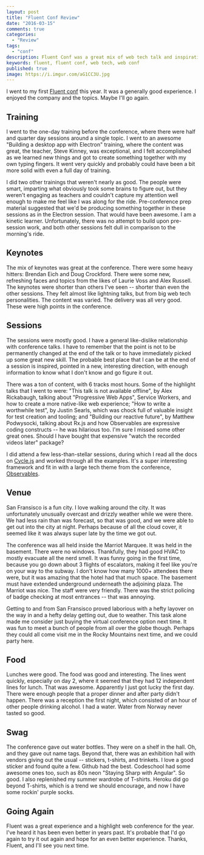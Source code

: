 ```yaml
---
layout: post
title: "Fluent Conf Review"
date: "2016-03-15"
comments: true
categories:
  - "Review"
tags:
  - "conf"
description: Fluent Conf was a great mix of web tech talk and inspiration.
keywords: fluent, fluent conf, web tech, web conf
published: true
image: https://i.imgur.com/aG1CC3U.jpg
---
```


I went to my first [Fluent conf](http://conferences.oreilly.com/fluent/javascript-html-us) this year.  It was a generally good experience.  I enjoyed the company and the topics.  Maybe I'll go again.

<!--more-->

## Training

I went to the one-day training before the conference, where there were half and quarter day sessions around a single topic.  I went to an awesome "Building a desktop app with Electron" training, where the content was great, the teacher, Steve Kinney, was exceptional, and I felt accomplished as we learned new things and got to create something together with my own typing fingers.  It went very quickly and probably could have been a bit more solid with even a full day of training.  

I did two other trainings that weren't nearly as good.  The people were smart, imparting what obviously took some brains to figure out, but they weren't engaging as teachers and couldn't capture my attention well enough to make me feel like I was along for the ride.  Pre-conference prep material suggested that we'd be producing something together in these sessions as in the Electron session.  That would have been awesome.  I am a kinetic learner.  Unfortunately, there was no attempt to build upon pre-session work, and both other sessions felt dull in comparison to the morning's ride.

## Keynotes

The mix of keynotes was great at the conference.  There were some heavy hitters: Brendan Eich and Doug Crockford.  There were some new, refreshing faces and topics from the likes of Laurie Voss and Alex Russell.  The keynotes were shorter than others I've seen -- shorter than even the other sessions.  They felt almost like lightning talks, but from big web tech personalities.  The content was varied.  The delivery was all very good.  These were high points in the conference.

## Sessions

The sessions were mostly good.  I have a general like-dislike relationship with conference talks.  I have to remember that the point is not to be permanently changed at the end of the talk or to have immediately picked up some great new skill.  The probable best place that I can be at the end of a session is inspired, pointed in a new, interesting direction, with enough information to know what I don't know and go figure it out.

There was a ton of content, with 6 tracks most hours.  Some of the highlight talks that I went to were: "This talk is not available offline", by Alex Rickabaugh, talking about "Progressive Web Apps", Service Workers, and how to create a more native-like web experience; "How to write a worthwhile test", by Justin Searls, which was chock full of valuable insight for test creation and tooling; and "Building our reactive future", by Matthew Podwysocki, talking about Rx.js and how Observables are expressive coding constructs -- he was hilarious too.  I'm sure I missed some other great ones.  Should I have bought that expensive "watch the recorded videos later" package?

I did attend a few less-than-stellar sessions, during which I read all the docs on [Cycle.js](http://cycle.js.org/) and worked through all the examples.  It's a super interesting framework and fit in with a large tech theme from the conference, [Observables](http://reactivex.io/documentation/observable.html).

## Venue

San Fransisco is a fun city.  I love walking around the city.  It was unfortunately unusually overcast and drizzly weather while we were there.  We had less rain than was forecast, so that was good, and we were able to get out into the city at night.  Perhaps because of all the cloud cover, it seemed like it was always super late by the time we got out.

The conference was all held inside the Marriot Marquee.  It was held in the basement.  There were no windows.  Thankfully, they had good HVAC to mostly evacuate all the nerd smell.  It was funny going in the first time, because you go down about 3 flights of escalators, making it feel like you're on your way to the subway.  I don't know how many 1000+ attendees there were, but it was amazing that the hotel had that much space.  The basement must have extended underground underneath the adjoining plaza.  The Marriot was nice.  The staff were very friendly.  There was the strict policing of badge checking at most entrances -- that was annoying.  

Getting to and from San Fransisco proved laborious with a hefty layover on the way in and a hefty delay getting out, due to weather.  This task alone made me consider just buying the virtual conference option next time.  It was fun to meet a bunch of people from all over the globe though.  Perhaps they could all come visit me in the Rocky Mountains next time, and we could party here.  

## Food

Lunches were good.  The food was good and interesting.  The lines went quickly, especially on day 2, where it seemed that they had 12 independent lines for lunch.  That was awesome.  Apparently I just got lucky the first day.  There were enough people that a proper dinner and after party didn't happen.  There was a reception the first night, which consisted of an hour of other people drinking alcohol.  I had a water.  Water from Norway never tasted so good.

## Swag

The conference gave out water bottles.  They were on a shelf in the hall.  Oh, and they gave out name tags.  Beyond that, there was an exhibition hall with vendors giving out the usual -- stickers, t-shirts, and trinkets.  I love a good sticker and found quite a few.  Github had the best.  Codeschool had some awesome ones too, such as 80s neon "Staying Sharp with Angular".  So good.  I also replenished my summer wardrobe of T-shirts.  Heroku did go beyond T-shirts, which is a trend we should encourage, and now I have some rockin' purple socks.

## Going Again

Fluent was a great experience and a highlight web conference for the year.  I've heard it has been even better in years past.  It's probable that I'd go again to try it out again and hope for an even better experience.  Thanks, Fluent, and I'll see you next time.
